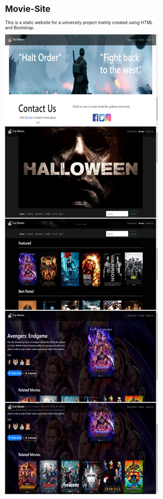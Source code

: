 # Movie-Site
This is a static website for a university project mainly created using HTML and Bootstrap.

<img src="Screenshots/4.LandingPageFullScreen4.png" height="300">  
<img src="Screenshots/5.MoviePageFullScreen1.png" height="300">  
<img src="Screenshots/6.MoviePageFullScreen2.png" height="300">  
<img src="Screenshots/8.DescriptionPageFulScreen1.png" height="300">  
<img src="Screenshots/9.DescriptionPageFulScreen2.png" height="300">  

